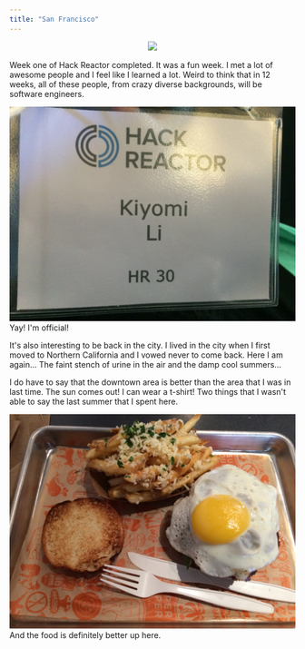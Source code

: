 ```yaml
---
title: "San Francisco"
---
```


<center><img src="http://healthpsychology.ucsf.edu/sites/healthpsychology.ucsf.edu/files/wysiwyg/GGBridge%20at%20dusk.jpg"></center>

Week one of Hack Reactor completed. It was a fun week. I met a lot of awesome people and I feel like I learned a lot. Weird to think that in 12 weeks, all of these people, from crazy diverse backgrounds, will be software engineers. 

<center><img src="../img/IMG_0526.JPG"></center>
Yay! I'm official!

It's also interesting to be back in the city. I lived in the city when I first moved to Northern California and I vowed never to come back. Here I am again... The faint stench of urine in the air and the damp cool summers... 

I do have to say that the downtown area is better than the area that I was in last time. The sun comes out! I can wear a t-shirt! Two things that I wasn't able to say the last summer that I spent here. 

<center><img src="../img/IMG_0538.JPG"></center>
And the food is definitely better up here. 